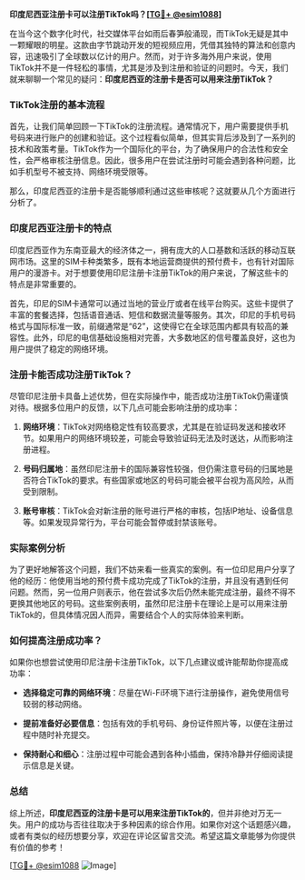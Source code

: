 **印度尼西亚注册卡可以注册TikTok吗？[[TG💪+ @esim1088](https://t.me/s/esim1088)]**

在当今这个数字化时代，社交媒体平台如雨后春笋般涌现，而TikTok无疑是其中一颗耀眼的明星。这款由字节跳动开发的短视频应用，凭借其独特的算法和创意内容，迅速吸引了全球数以亿计的用户。然而，对于许多海外用户来说，使用TikTok并不是一件轻松的事情，尤其是涉及到注册和验证的问题时。今天，我们就来聊聊一个常见的疑问：**印度尼西亚的注册卡是否可以用来注册TikTok？**

### TikTok注册的基本流程

首先，让我们简单回顾一下TikTok的注册流程。通常情况下，用户需要提供手机号码来进行账户的创建和验证。这个过程看似简单，但其实背后涉及到了一系列的技术和政策考量。TikTok作为一个国际化的平台，为了确保用户的合法性和安全性，会严格审核注册信息。因此，很多用户在尝试注册时可能会遇到各种问题，比如手机型号不被支持、网络环境受限等。

那么，印度尼西亚的注册卡是否能够顺利通过这些审核呢？这就要从几个方面进行分析了。

### 印度尼西亚注册卡的特点

印度尼西亚作为东南亚最大的经济体之一，拥有庞大的人口基数和活跃的移动互联网市场。这里的SIM卡种类繁多，既有本地运营商提供的预付费卡，也有针对国际用户的漫游卡。对于想要使用印尼注册卡注册TikTok的用户来说，了解这些卡的特点是非常重要的。

首先，印尼的SIM卡通常可以通过当地的营业厅或者在线平台购买。这些卡提供了丰富的套餐选择，包括语音通话、短信和数据流量等服务。其次，印尼的手机号码格式与国际标准一致，前缀通常是“62”，这使得它在全球范围内都具有较高的兼容性。此外，印尼的电信基础设施相对完善，大多数地区的信号覆盖良好，这也为用户提供了稳定的网络环境。

### 注册卡能否成功注册TikTok？

尽管印尼注册卡具备上述优势，但在实际操作中，能否成功注册TikTok仍需谨慎对待。根据多位用户的反馈，以下几点可能会影响注册的成功率：

1. **网络环境**：TikTok对网络稳定性有较高要求，尤其是在验证码发送和接收环节。如果用户的网络环境较差，可能会导致验证码无法及时送达，从而影响注册进程。
   
2. **号码归属地**：虽然印尼注册卡的国际兼容性较强，但仍需注意号码的归属地是否符合TikTok的要求。有些国家或地区的号码可能会被平台视为高风险，从而受到限制。

3. **账号审核**：TikTok会对新注册的账号进行严格的审核，包括IP地址、设备信息等。如果发现异常行为，平台可能会暂停或封禁该账号。

### 实际案例分析

为了更好地解答这个问题，我们不妨来看一些真实的案例。有一位印尼用户分享了他的经历：他使用当地的预付费卡成功完成了TikTok的注册，并且没有遇到任何问题。然而，另一位用户则表示，他在尝试多次后仍然未能完成注册，最终不得不更换其他地区的号码。这些案例表明，虽然印尼注册卡在理论上是可以用来注册TikTok的，但具体情况因人而异，需要结合个人的实际体验来判断。

### 如何提高注册成功率？

如果你也想尝试使用印尼注册卡注册TikTok，以下几点建议或许能帮助你提高成功率：

- **选择稳定可靠的网络环境**：尽量在Wi-Fi环境下进行注册操作，避免使用信号较弱的移动网络。
  
- **提前准备好必要信息**：包括有效的手机号码、身份证件照片等，以便在注册过程中随时补充提交。

- **保持耐心和细心**：注册过程中可能会遇到各种小插曲，保持冷静并仔细阅读提示信息是关键。

### 总结

综上所述，**印度尼西亚的注册卡是可以用来注册TikTok的**，但并非绝对万无一失。用户的成功与否往往取决于多种因素的综合作用。如果你对这个话题感兴趣，或者有类似的经历想要分享，欢迎在评论区留言交流。希望这篇文章能够为你提供有价值的参考！

[[TG💪+ @esim1088](https://t.me/s/esim1088) ![Image](https://i.postimg.cc/4NQfJmqS/Snipaste-2025-05-13-00-14-12.png)]
